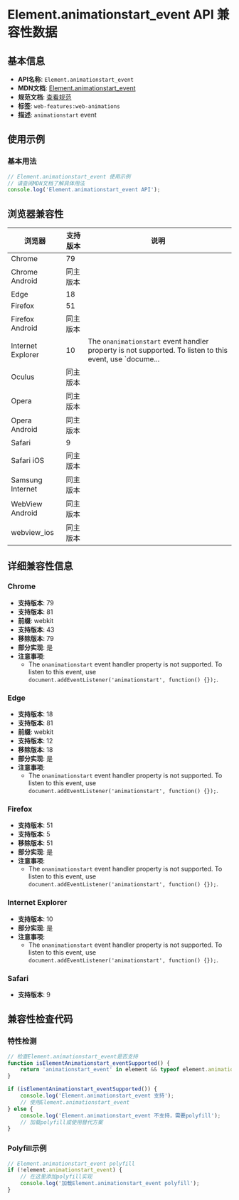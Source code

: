 # Element.animationstart_event API 兼容性数据

## 基本信息

- **API名称**: `Element.animationstart_event`
- **MDN文档**: [Element.animationstart_event](https://developer.mozilla.org/docs/Web/API/Element/animationstart_event)
- **规范文档**: [查看规范](https://drafts.csswg.org/css-animations/#eventdef-globaleventhandlers-animationstart)
- **标签**: `web-features:web-animations`
- **描述**: `animationstart` event

## 使用示例

### 基本用法

```javascript
// Element.animationstart_event 使用示例
// 请查阅MDN文档了解具体用法
console.log('Element.animationstart_event API');
```

## 浏览器兼容性

| 浏览器 | 支持版本 | 说明 |
|--------|----------|------|
| Chrome | 79 |  |
| Chrome Android | 同主版本 |  |
| Edge | 18 |  |
| Firefox | 51 |  |
| Firefox Android | 同主版本 |  |
| Internet Explorer | 10 | The `onanimationstart` event handler property is not supported. To listen to this event, use `docume... |
| Oculus | 同主版本 |  |
| Opera | 同主版本 |  |
| Opera Android | 同主版本 |  |
| Safari | 9 |  |
| Safari iOS | 同主版本 |  |
| Samsung Internet | 同主版本 |  |
| WebView Android | 同主版本 |  |
| webview_ios | 同主版本 |  |

## 详细兼容性信息

### Chrome

- **支持版本**: 79
- **支持版本**: 81
- **前缀**: webkit
- **支持版本**: 43
- **移除版本**: 79
- **部分实现**: 是
- **注意事项**:
  - The `onanimationstart` event handler property is not supported. To listen to this event, use `document.addEventListener('animationstart', function() {});`.

### Edge

- **支持版本**: 18
- **支持版本**: 81
- **前缀**: webkit
- **支持版本**: 12
- **移除版本**: 18
- **部分实现**: 是
- **注意事项**:
  - The `onanimationstart` event handler property is not supported. To listen to this event, use `document.addEventListener('animationstart', function() {});`.

### Firefox

- **支持版本**: 51
- **支持版本**: 5
- **移除版本**: 51
- **部分实现**: 是
- **注意事项**:
  - The `onanimationstart` event handler property is not supported. To listen to this event, use `document.addEventListener('animationstart', function() {});`.

### Internet Explorer

- **支持版本**: 10
- **部分实现**: 是
- **注意事项**:
  - The `onanimationstart` event handler property is not supported. To listen to this event, use `document.addEventListener('animationstart', function() {});`.

### Safari

- **支持版本**: 9

## 兼容性检查代码

### 特性检测

```javascript
// 检查Element.animationstart_event是否支持
function isElementAnimationstart_eventSupported() {
    return 'animationstart_event' in element && typeof element.animationstart_event === 'function';
}

if (isElementAnimationstart_eventSupported()) {
    console.log('Element.animationstart_event 支持');
    // 使用Element.animationstart_event
} else {
    console.log('Element.animationstart_event 不支持，需要polyfill');
    // 加载polyfill或使用替代方案
}
```

### Polyfill示例

```javascript
// Element.animationstart_event polyfill
if (!element.animationstart_event) {
    // 在这里添加polyfill实现
    console.log('加载Element.animationstart_event polyfill');
}
```

